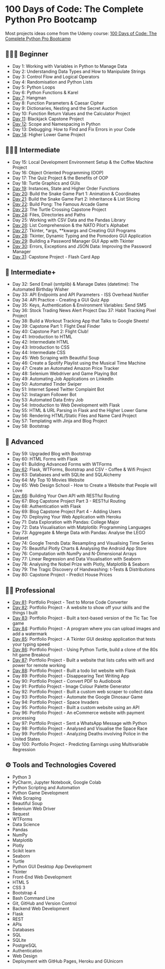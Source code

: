 # 100 Days of Code: The Complete Python Pro Bootcamp


Most projects ideas come from the Udemy course: [100 Days of Code: The Complete Python Pro Bootcamp](https://www.udemy.com/course/100-days-of-code/)


## 👨🏻‍🎓 Beginner
- Day 1: Working with Variables in Python to Manage Data
- Day 2: Understanding Data Types and How to Manipulate Strings
- Day 3: Control Flow and Logical Operators
- Day 4: Randomisation and Python Lists
- Day 5: Python Loops
- Day 6: Python Functions & Karel
- [Day 7](https://github.com/soh-123/100DaysOfCoding/tree/main/Day_007): Hangman
- Day 8: Function Parameters & Caesar Cipher
- Day 9: Dictionaries, Nesting and the Secret Auction
- Day 10: Function Return Values and the Calculator Project
- [Day 11](https://github.com/soh-123/100DaysOfCoding/tree/main/Day_011): Blackjack Capstone Project
- [Day 12](https://github.com/soh-123/100DaysOfCoding/tree/main/Day_012): Scope and Namespacing in Python
- Day 13: Debugging: How to Find and Fix Errors in your Code
- [Day 14](https://github.com/soh-123/100DaysOfCoding/tree/main/Day_014): Higher Lower Game Project
## 🏋🏻‍♂️ Intermediate
- Day 15: Local Development Environment Setup & the Coffee Machine Project
- Day 16: Object Oriented Programming (OOP)
- Day 17: The Quiz Project & the Benefits of OOP
- Day 18: Turtle Graphics and GUIs
- [Day 19](https://github.com/soh-123/100DaysOfCoding/tree/main/Day_019): Instances, State and Higher Order Functions
- [Day 20](https://github.com/soh-123/100DaysOfCoding/tree/main/Day_020-021_SnakeGame): Build the Snake Game Part 1: Animation & Coordinates
- [Day 21](https://github.com/soh-123/100DaysOfCoding/tree/main/Day_020-021_SnakeGame): Build the Snake Game Part 2: Inheritance & List Slicing
- [Day 22](https://github.com/soh-123/100DaysOfCoding/tree/main/Day_022-PongGame): Build Pong: The Famous Arcade Game
- [Day 23](https://github.com/soh-123/100DaysOfCoding/tree/main/Day_023-Capstone%20Project): The Turtle Crossing Capstone Project
- [Day 24](https://github.com/soh-123/100DaysOfCoding/tree/main/Day_024): Files, Directories and Paths
- Day 25: Working with CSV Data and the Pandas Library
- [Day 26](https://github.com/soh-123/100DaysOfCoding/tree/main/Day_026): List Comprehension & the NATO Pilot's Alphabet
- [Day 27](https://github.com/soh-123/100DaysOfCoding/tree/main/Day_027): Tkinter, *args, **kwargs and Creating GUI Programs
- [Day 28](https://github.com/soh-123/100DaysOfCoding/tree/main/Day_028): Tkinter, Dynamic Typing and the Pomodoro GUI Application
- [Day 29](https://github.com/soh-123/100DaysOfCoding/tree/main/Day_029): Building a Password Manager GUI App with Tkinter
- [Day 30](https://github.com/soh-123/100DaysOfCoding/tree/main/Day_030): Errors, Exceptions and JSON Data: Improving the Password Manager
- [Day 31](https://github.com/soh-123/100DaysOfCoding/tree/main/Day_031): Capstone Project - Flash Card App
## 💪 Intermediate+
- Day 32: Send Email (smtplib) & Manage Dates (datetime): The Automated Birthday Wisher
- Day 33: API Endpoints and API Parameters - ISS Overhead Notifier
- Day 34: API Practice - Creating a GUI Quiz App
- Day 35: Keys, Authentication & Environment Variables: Send SMS
- Day 36: Stock Trading News Alert Project
Dau 37: Habit Tracking Pixel Project
- Day 38: Build a Workout Tracking App that Talks to Google Sheets!
- Day 39: Capstone Part 1: Flight Deal Finder
- Day 40: Capstone Part 2: Flight Club!
- Day 41: Introduction to HTML
- Day 42: Intermediate HTML
- Day 43: Introduction to CSS
- Day 44: Intermediate CSS
- Day 45: Web Scraping with Beautiful Soup
- Day 46: Create a Spotify Playlist using the Musical Time Machine
- Day 47: Create an Automated Amazon Price Tracker
- Day 48: Selenium Webdriver and Game Playing Bot
- Day 49: Automating Job Applications on LinkedIn
- Day 50: Automated Tinder Swiper
- Day 51: Internet Speed Twitter Complaint Bot
- Day 52: Instagram Follower Bot
- Day 53: Automated Data Entry Job
- Day 54: Introduction to Web Development with Flask
- Day 55: HTML & URL Parsing in Flask and the Higher Lower Game
- Day 56: Rendering HTML/Static Files and Name Card Project
- Day 57: Templating with Jinja and Blog Project
- Day 58: Bootstrap
## 🚀 Advanced
- Day 59: Upgraded Blog with Bootstrap
- Day 60: HTML Forms with Flask
- Day 61: Building Advanced Forms with WTForms
- [Day 62](https://github.com/soh-123/100DaysOfCoding/tree/main/Day_062): Flask, WTForms, Bootstrap and CSV - Coffee & Wifi Project
- Day 63: Databases and with SQLite and SQLAlchemy
- Day 64: My Top 10 Movies Website
- Day 65: Web Design School - How to Create a Website that People will Love
- [Day 66](https://github.com/soh-123/100DaysOfCoding/tree/main/Day_066): Building Your Own API with RESTful Routing
- Day 67: Blog Capstone Project Part 3 - RESTful Routing
- Day 68: Authentication with Flask
- Day 69: Blog Capstone Project Part 4 - Adding Users
- Day 70: Deploying Your Web Application with Heroku
- Day 71: Data Exploration with Pandas: College Major
- Day 72: Data Visualisation with Matplotlib: Programming Languages
- Day 73: Aggregate & Merge Data with Pandas: Analyse the LEGO Dataset
- Day 74: Google Trends Data: Resampling and Visualising Time Series
- Day 75: Beautiful Plotly Charts & Analysing the Android App Store
- Day 76: Computation with NumPy and N-Dimensional Arrays
- Day 77: Linear Regression and Data Visualisation with Seaborn
- Day 78: Analysing the Nobel Prize with Plotly, Matplotlib & Seaborn
- Day 79: The Tragic Discovery of Handwashing: t-Tests & Distributions
- Day 80: Capstone Project - Predict House Prices
## 👨‍💻 Professional
- [Day 81](https://github.com/soh-123/100DaysOfCoding/tree/main/Day_081): Portfolio Project - Text to Morse Code Converter
- [Day 82](https://sohierlotfy.com/): Portfolio Project - A website to show off your skills and the things I built
- [Day 83](https://github.com/soh-123/100DaysOfCoding/tree/main/Day_083): Portfolio Project - Built a text-based version of the Tic Tac Toe game
- [Day 84](https://github.com/soh-123/100DaysOfCoding/tree/main/Day_084): Portfolio Project - A program where you can upload images and add a watermark
- [Day 85](https://github.com/soh-123/100DaysOfCoding/tree/main/Day_085): Portfolio Project - A Tkinter GUI desktop application that tests your typing speed
- [Day 86](https://github.com/soh-123/100DaysOfCoding/tree/main/Day_086): Portfolio Project - Using Python Turtle, build a clone of the 80s hit game Breakout
- [Day 87](https://github.com/soh-123/100DaysOfCoding/tree/main/Day_087): Portfolio Project - Built a website that lists cafes with wifi and power for remote working
- [Day 88](https://github.com/soh-123/100DaysOfCoding/tree/main/Day_088): Portfolio Project - Built a todo list website with Flask
- Day 89: Portfolio Project - Disappearing Text Writing App
- Day 90: Portfolio Project - Convert PDF to Audiobook
- Day 91: Portfolio Project - Image Colour Palette Generator
- Day 92: Portfolio Project - Built a custom web scraper to collect data
- Day 93: Portfolio Project - Automate the Google Dinosaur Game
- Day 94: Portfolio Project - Space Invaders
- Day 95: Portfolio Project - Built a custom website using an API
- Day 96: Portfolio Project - An eCommerce website with payment processing
- Day 97: Portfolio Project - Sent a WhatsApp Message with Python
- Day 98: Portfolio Project - Analysed and Visualise the Space Race
- Day 99: Portfolio Project - Analyzing Deaths involving Police in the United States
- Day 100: Portfolio Project - Predicting Earnings using Multivariable Regression

## ⚙ Tools and Technologies Covered
- Python 3
- PyCharm, Jupyter Notebook, Google Colab
- Python Scripting and Automation
- Python Game Development
- Web Scraping
- Beautiful Soup
- Selenium Web Driver
- Request
- WTForms
- Data Science
- Pandas
- NumPy
- Matplotlib
- Plotly
- Scikit learn
- Seaborn
- Turtle
- Python GUI Desktop App Development
- Tkinter
- Front-End Web Development
- HTML 5
- CSS 3
- Bootstrap 4
- Bash Command Line
- Git, GitHub and Version Control
- Backend Web Development
- Flask
- REST
- APIs
- Databases
- SQL
- SQLite
- PostgreSQL
- Authentication
- Web Design
- Deployment with GitHub Pages, Heroku and GUnicorn